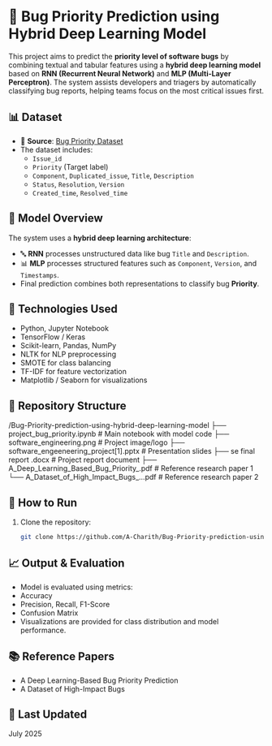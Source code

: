 # 🐞 Bug Priority Prediction using Hybrid Deep Learning Model

This project aims to predict the **priority level of software bugs** by combining textual and tabular features using a **hybrid deep learning model** based on **RNN (Recurrent Neural Network)** and **MLP (Multi-Layer Perceptron)**. The system assists developers and triagers by automatically classifying bug reports, helping teams focus on the most critical issues first.

## 📊 Dataset

- 📂 **Source**: [Bug Priority Dataset](https://github.com/luisarojas/bug-priority-prediction/tree/master/dataset)
- The dataset includes:
  - `Issue_id`
  - `Priority` (Target label)
  - `Component`, `Duplicated_issue`, `Title`, `Description`
  - `Status`, `Resolution`, `Version`
  - `Created_time`, `Resolved_time`

## 🧠 Model Overview

The system uses a **hybrid deep learning architecture**:
- 🔤 **RNN** processes unstructured data like bug `Title` and `Description`.
- 📊 **MLP** processes structured features such as `Component`, `Version`, and `Timestamps`.
- Final prediction combines both representations to classify bug **Priority**.

## 🚀 Technologies Used

- Python, Jupyter Notebook
- TensorFlow / Keras
- Scikit-learn, Pandas, NumPy
- NLTK for NLP preprocessing
- SMOTE for class balancing
- TF-IDF for feature vectorization
- Matplotlib / Seaborn for visualizations

## 📁 Repository Structure

/Bug-Priority-prediction-using-hybrid-deep-learning-model
├── project_bug_priority.ipynb # Main notebook with model code
├── software_engineering.png # Project image/logo
├── software_engeeneering_project[1].pptx # Presentation slides
├── se final report .docx # Project report document
├── A_Deep_Learning_Based_Bug_Priority_.pdf # Reference research paper 1
└── A_Dataset_of_High_Impact_Bugs_...pdf # Reference research paper 2


## 🧪 How to Run

1. Clone the repository:
   ```bash
   git clone https://github.com/A-Charith/Bug-Priority-prediction-using-hybrid-deep-learning-model.git

## 📈 Output & Evaluation

- Model is evaluated using metrics:
 - Accuracy 
 - Precision, Recall, F1-Score
 - Confusion Matrix
- Visualizations are provided for class distribution and model performance.

## 📚 Reference Papers

- A Deep Learning-Based Bug Priority Prediction
- A Dataset of High-Impact Bugs

## 📅 Last Updated

July 2025
